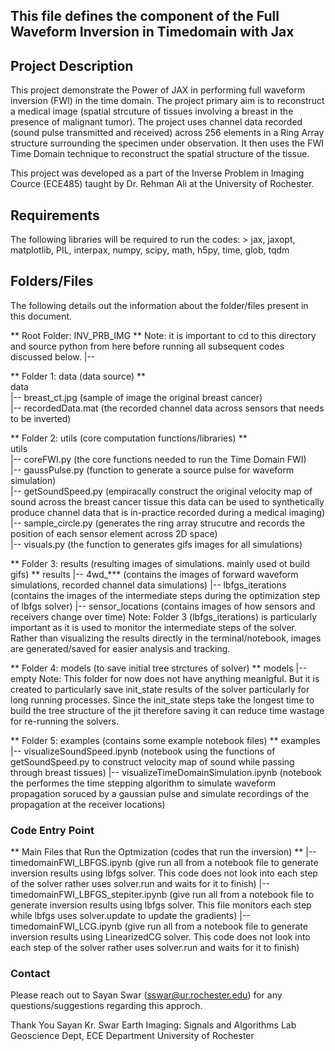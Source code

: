 ## This file defines the component of the Full Waveform Inversion in Timedomain with Jax


## Project Description 
This project demonstrate the Power of JAX in performing full waveform inversion (FWI) in the time domain. The project primary aim is to reconstruct a medical image (spatial strcuture of tissues involving a breast in the presence of  malignant tumor). The project uses channel data recorded (sound pulse transmitted and received) across 256 elements in a Ring Array structure surrounding the specimen under observation. It then uses the FWI Time Domain technique to reconstruct the spatial structure of the tissue. 

This project was developed as a part of the Inverse Problem in Imaging Cource (ECE485) taught by Dr. Rehman Ali at the University of Rochester.


## Requirements 
The following libraries will be required to run the codes:
    > jax, jaxopt, matplotlib, PIL, interpax, numpy, scipy, math, h5py, time, glob, tqdm


## Folders/Files 
The following details out the information about the folder/files present in this document.

** Root Folder: INV_PRB_IMG **
Note: it is important to cd to this directory and source python from here before running all subsequent codes discussed below.
|--

** Folder 1: data (data source) ** <br/> 
data<br/> 
    |-- breast_ct.jpg (sample of image the original breast cancer)<br/> 
    |-- recordedData.mat (the recorded channel data across sensors that needs to be inverted)<br/> 


** Folder 2: utils (core computation functions/libraries) ** <br/> 
utils <br/> 
    |-- coreFWI.py (the core functions needed to run the Time Domain FWI)<br/> 
    |-- gaussPulse.py (function to generate a source pulse for waveform simulation)<br/> 
    |-- getSoundSpeed.py (empiracally construct the original velocity map of sound across the breast cancer tissue this data can be used to synthetically produce channel data that is in-practice recorded during a medical imaging)<br/> 
    |-- sample_circle.py (generates the ring array strucutre and records the position of each sensor element across 2D space)<br/> 
    |-- visuals.py (the function to generates gifs images for all simulations)<br/> 


** Folder 3: results (resulting images of simulations. mainly used ot build gifs) ** 
results
    |-- 4wd_*** (contains the images of forward waveform simulations, recorded channel data simulations)
    |-- lbfgs_iterations (contains the images of the intermediate steps during the optimization step of lbfgs solver)
    |-- sensor_locations (contains images of how sensors and receivers change over time)
Note: Folder 3 (lbfgs_iterations) is particularly important as it is used to monitor the intermediate steps of the solver. Rather than visualizing the results directly in the terminal/notebook, images are generated/saved for easier analysis and tracking.


** Folder 4: models (to save initial tree strctures of solver) ** 
models
    |-- empty
Note: This folder for now does not have anything meanigful. But it is created to particularly save init_state results of the solver particularly for long running processes. Since the init_state steps take the longest time to build the tree structure of the jit therefore saving it can reduce time wastage for re-running the solvers.


** Folder 5: examples (contains some example notebook files) ** 
examples
    |-- visualizeSoundSpeed.ipynb (notebook using the functions of getSoundSpeed.py to construct velocity map of sound while passing through breast tissues)
    |-- visualizeTimeDomainSimulation.ipynb (notebook the performes the time stepping algorithm to simulate waveform propagation soruced by a gaussian pulse and simulate recordings of the propagation at the receiver locations)


### Code Entry Point 
** Main Files that Run the Optmization (codes that run the inversion) **
    |-- timedomainFWI_LBFGS.ipynb (give run all from a notebook file to generate inversion results using lbfgs solver. This code does not look into each step of the solver rather uses solver.run and waits for it to finish)
    |-- timedomainFWI_LBFGS_stepiter.ipynb (give run all from a notebook file to generate inversion results using lbfgs solver. This file monitors each step while lbfgs uses solver.update to update the gradients)
    |-- timedomainFWI_LCG.ipynb (give run all from a notebook file to generate inversion results using LinearizedCG  solver. This code does not look into each step of the solver rather uses solver.run and waits for it to finish)


### Contact 
Please reach out to Sayan Swar (sswar@ur.rochester.edu) for any questions/suggestions regarding this approch.

Thank You
Sayan Kr. Swar
Earth Imaging: Signals and Algorithms Lab
Geoscience Dept, ECE Department
University of Rochester
